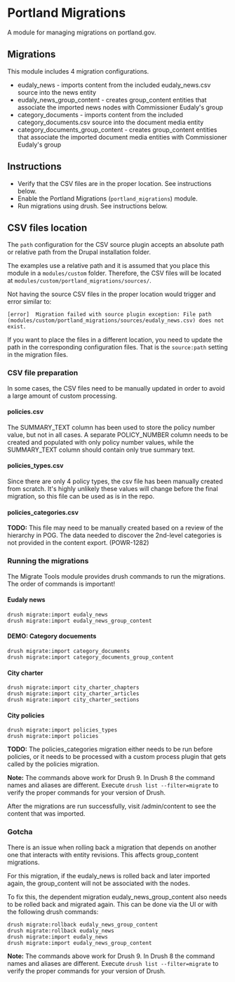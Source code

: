 # Portland Migrations

A module for managing migrations on portland.gov.

## Migrations

This module includes 4 migration configurations.

- eudaly_news - imports content from the included eudaly_news.csv source into the news entity
- eudaly_news_group_content - creates group_content entities that associate the imported news nodes with Commissioner Eudaly's group
- category_documents - imports content from the included category_documents.csv source into the document media entity
- category_documents_group_content - creates group_content entities that associate the imported document media entities with Commissioner Eudaly's group

## Instructions

- Verify that the CSV files are in the proper location. See instructions below.
- Enable the Portland Migrations (`portland_migrations`) module.
- Run migrations using drush. See instructions below.

## CSV files location

The `path` configuration for the CSV source plugin accepts an absolute path or relative path from the Drupal installation folder.

The examples use a relative path and it is assumed that you place this module in a `modules/custom` folder. Therefore, the CSV files will be located at `modules/custom/portland_migrations/sources/`.

Not having the source CSV files in the proper location would trigger and error similar to:

```
[error]  Migration failed with source plugin exception: File path (modules/custom/portland_migrations/sources/eudaly_news.csv) does not exist.
```

If you want to place the files in a different location, you need to update the path in the corresponding configuration files. That is the `source:path` setting in the migration files.

### CSV file preparation

In some cases, the CSV files need to be manually updated in order to avoid a large amount of custom processing.

#### policies.csv

The SUMMARY_TEXT column has been used to store the policy number value, but not in all cases. A separate POLICY_NUMBER column needs to be created and populated with only policy number values, while the SUMMARY_TEXT column should contain only true summary text.

#### policies_types.csv

Since there are only 4 policy types, the csv file has been manually created from scratch. It's highly unlikely these values will change before the final migration, so this file can be used as is in the repo.

#### policies_categories.csv

**TODO:** This file may need to be manually created based on a review of the hierarchy in POG. The data needed to discover the 2nd-level categories is not provided in the content export. (POWR-1282)

### Running the migrations

The Migrate Tools module provides drush commands to run the migrations. The order of commands is important!

#### Eudaly news

```
drush migrate:import eudaly_news
drush migrate:import eudaly_news_group_content
```

#### DEMO: Category docuements

```
drush migrate:import category_documents
drush migrate:import category_documents_group_content
```
#### City charter
```
drush migrate:import city_charter_chapters
drush migrate:import city_charter_articles
drush migrate:import city_charter_sections
```

#### City policies
```
drush migrate:import policies_types
drush migrate:import policies
```
**TODO:** The policies_categories migration either needs to be run before policies, or it needs to be processed with
a custom process plugin that gets called by the policies migration.

**Note:** The commands above work for Drush 9. In Drush 8 the command names and aliases are different. Execute `drush list --filter=migrate` to verify the proper commands for your version of Drush.

After the migrations are run successfully, visit /admin/content to see the content that was imported.

### Gotcha

There is an issue when rolling back a migration that depends on another one that interacts with entity revisions. This affects group_content migrations.

For this migration, if the eudaly_news is rolled back and later imported again, the group_content will not be associated with the nodes.

To fix this, the dependent migration eudaly_news_group_content also needs to be rolled back and migrated again. This can be done via the UI or with the following drush commands:

```
drush migrate:rollback eudaly_news_group_content
drush migrate:rollback eudaly_news
drush migrate:import eudaly_news
drush migrate:import eudaly_news_group_content
```

**Note:** The commands above work for Drush 9. In Drush 8 the command names and aliases are different. Execute `drush list --filter=migrate` to verify the proper commands for your version of Drush.
